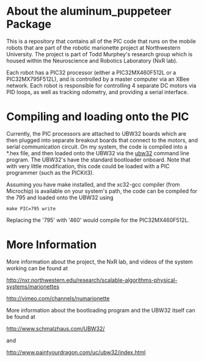 About the aluminum_puppeteer Package
====================================

This is a repository that contains all of the PIC code that runs on the mobile
robots that are part of the robotic marionette project at Northwestern
University.  The project is part of Todd Murphey's research group which is
housed within the Neuroscience and Robotics Laboratory (NxR lab).

Each robot has a PIC32 processor (either a PIC32MX460F512L or a
PIC32MX795F512L), and is controlled by a master computer via an XBee network.
Each robot is responsible for controlling 4 separate DC motors via PID loops, as
well as tracking odometry, and providing a serial interface.


Compiling and loading onto the PIC
==================================

Currently, the PIC processors are attached to UBW32 boards which are then
plugged into separate breakout boards that connect to the motors, and serial
communication circuit.  On my system, the code is compiled into a *.hex file,
and then loaded onto the UBW32 via the
[ubw32](http://www.paintyourdragon.com/uc/ubw32/index.html) command line program.  The
UBW32's have the standard bootloader onboard.  Note that with very little
modification, this code could be loaded with a PIC programmer (such as the
PICKit3).

Assuming you have make installed, and the xc32-gcc compiler (from Microchip) is
available on your system's path, the code can be compiled for the 795 and loaded
onto the UBW32 using

    make PIC=795 write

Replacing the '795' with '460' would compile for the PIC32MX460F512L.


More Information
================

More information about the project, the NxR lab, and videos of the system
working can be found at

http://nxr.northwestern.edu/research/scalable-algorithms-physical-systems/marionettes

http://vimeo.com/channels/numarionette


More information about the bootloading program and the UBW32 itself
can be found at

http://www.schmalzhaus.com/UBW32/ 

and 

http://www.paintyourdragon.com/uc/ubw32/index.html
